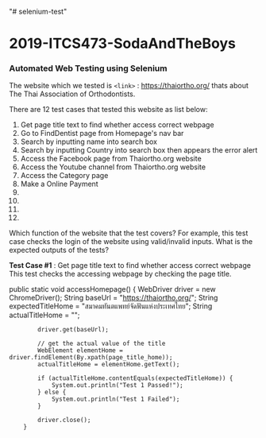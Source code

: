 "# selenium-test" 
# 2019-ITCS473-SodaAndTheBoys
### Automated Web Testing using Selenium

The website which we tested is `<link>` : <https://thaiortho.org/> thats about The Thai Association of Orthodontists.

There are 12 test cases that tested this website as list below:
                
1. Get page title text to find whether access correct webpage 
2. Go to FindDentist page from Homepage's nav bar
3. Search by inputting name into search box
4. Search by inputting Country into search box then appears the error alert
5. Access the Facebook page from Thaiortho.org website
6. Access the Youtube channel from Thaiortho.org website
7. Access the Category page
8. Make a Online Payment
9. 
10.
11.
12. 


Which function of the website that the test covers? For example, this test case checks the login of the website using valid/invalid inputs.
What is the expected outputs of the tests?

**Test Case #1** : Get page title text to find whether access correct webpage 
This test checks the accessing webpage by checking the page title.

public static void accessHomepage() {
			WebDriver driver = new ChromeDriver();
			String baseUrl = "https://thaiortho.org/";
			String expectedTitleHome = "สมาคมทันตแพทย์จัดฟันแห่งประเทศไทย";
			String actualTitleHome = "";

			driver.get(baseUrl);

			// get the actual value of the title
			WebElement elementHome = driver.findElement(By.xpath(page_title_home));
			actualTitleHome = elementHome.getText();

			if (actualTitleHome.contentEquals(expectedTitleHome)) {
				System.out.println("Test 1 Passed!");
			} else {
				System.out.println("Test 1 Failed");
			}

			driver.close();
		}



